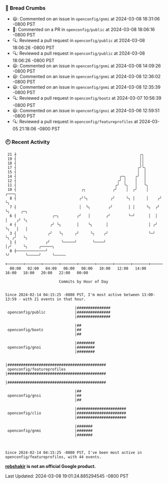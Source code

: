 ### 🍞 Bread Crumbs

 * 😃: Commented on an issue in `openconfig/gnmi` at 2024-03-08 18:31:06 -0800 PST
 * 💬: Commented on a PR in  `openconfig/public` at 2024-03-08 18:06:16 -0800 PST
 * 🔍: Reviewed a pull request in  `openconfig/public` at 2024-03-08 18:06:26 -0800 PST
 * 🔍: Reviewed a pull request in  `openconfig/public` at 2024-03-08 18:06:26 -0800 PST
 * 😃: Commented on an issue in `openconfig/gnmi` at 2024-03-08 14:09:26 -0800 PST
 * 😃: Commented on an issue in `openconfig/gnmi` at 2024-03-08 12:36:02 -0800 PST
 * 😃: Commented on an issue in `openconfig/gnmi` at 2024-03-08 12:35:39 -0800 PST
 * 🔍: Reviewed a pull request in  `openconfig/bootz` at 2024-03-07 10:56:39 -0800 PST
 * 😃: Commented on an issue in `openconfig/gnoi` at 2024-03-06 12:59:51 -0800 PST
 * 🔍: Reviewed a pull request in  `openconfig/featureprofiles` at 2024-03-05 21:18:06 -0800 PST

### 🕘 Recent Activity
```
 21 ┼                                                       ╭╮
 19 ┤                                                       ││
 18 ┤                                                       ││
 17 ┤                                                      ╭╯╰╮
 15 ┤                                                      │  │
 14 ┤                                              ╭─╮    ╭╯  │
 12 ┤                                             ╭╯ │    │   │
 11 ┤                                            ╭╯  ╰╮   │   ╰╮
 10 ┤                             ╭╮            ╭╯    │  ╭╯    │     ╭───╮
  8 ┤                            ╭╯╰╮          ╭╯     ╰╮ │     │    ╭╯   ╰╮
  7 ┤                            │  ╰╮        ╭╯       │ │     ╰╮  ╭╯     ╰╮     ╭─╮
  6 ┤                ╭─╮        ╭╯   │       ╭╯        ╰─╯      │  │       │    ╭╯ ╰╮
  4 ┤               ╭╯ ╰╮       │    ╰╮      │                  │ ╭╯       ╰╮   │   │
  3 ┤              ╭╯   ╰╮     ╭╯     ╰╮    ╭╯                  ╰─╯         ╰╮ ╭╯   ╰╮
  1 ┤             ╭╯     ╰─────╯       ╰────╯                                │╭╯     ╰╮     ╭─────╮
  0 ┼─────────────╯                                                          ╰╯       ╰─────╯     ╰─────
    +───────+───────+───────+───────+───────+───────+───────+───────+───────+───────+───────+───────+────
  00:00   02:00   04:00   06:00   08:00   10:00   12:00   14:00   16:00   18:00   20:00   22:00   00:00   

						Commits by Hour of Day


Since 2024-02-14 04:15:25 -0800 PST, I'm most active between 13:00-13:59 - with 21 events in that hour.

```



```
                               |###############
 openconfig/public             |###############
                               |###############

                               |##
 openconfig/bootz              |##
                               |##

                               |########
 openconfig/gnoi               |########
                               |########

                               |############################################
 openconfig/featureprofiles    |############################################
                               |############################################

                               |##
 openconfig/gnsi               |##
                               |##

                               |######################
 openconfig/clio               |######################
                               |######################

                               |#######
 openconfig/gnmi               |#######
                               |#######



Since 2024-02-14 04:15:25 -0800 PST, I've been most active in openconfig/featureprofiles, with 44 events.

```
**[robshakir](mailto:robjs@google.com) is not an official Google product.**  


Last Updated: 2024-03-08 19:01:24.885294545 -0800 PST
